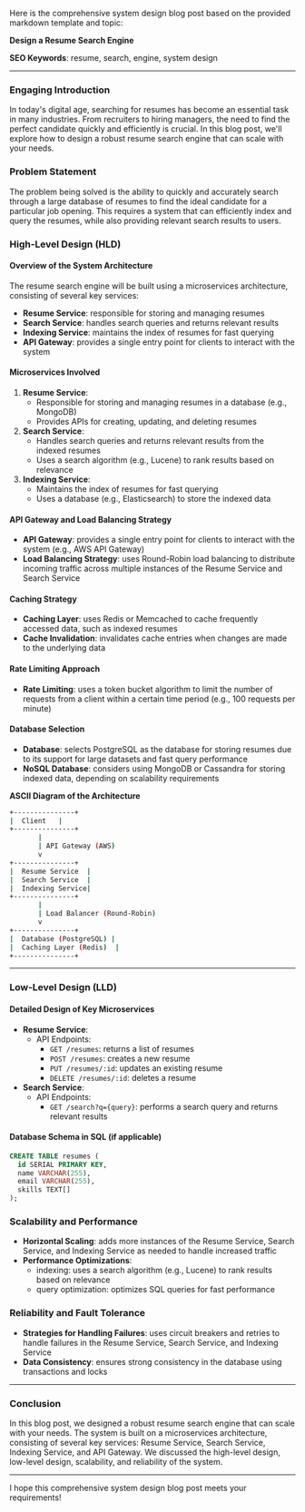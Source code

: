 Here is the comprehensive system design blog post based on the provided markdown template and topic:

**Design a Resume Search Engine**

**SEO Keywords**: resume, search, engine, system design

---

### Engaging Introduction

In today's digital age, searching for resumes has become an essential task in many industries. From recruiters to hiring managers, the need to find the perfect candidate quickly and efficiently is crucial. In this blog post, we'll explore how to design a robust resume search engine that can scale with your needs.

### Problem Statement

The problem being solved is the ability to quickly and accurately search through a large database of resumes to find the ideal candidate for a particular job opening. This requires a system that can efficiently index and query the resumes, while also providing relevant search results to users.

### High-Level Design (HLD)

#### Overview of the System Architecture

The resume search engine will be built using a microservices architecture, consisting of several key services:

* **Resume Service**: responsible for storing and managing resumes
* **Search Service**: handles search queries and returns relevant results
* **Indexing Service**: maintains the index of resumes for fast querying
* **API Gateway**: provides a single entry point for clients to interact with the system

#### Microservices Involved

1. **Resume Service**:
	* Responsible for storing and managing resumes in a database (e.g., MongoDB)
	* Provides APIs for creating, updating, and deleting resumes
2. **Search Service**:
	* Handles search queries and returns relevant results from the indexed resumes
	* Uses a search algorithm (e.g., Lucene) to rank results based on relevance
3. **Indexing Service**:
	* Maintains the index of resumes for fast querying
	* Uses a database (e.g., Elasticsearch) to store the indexed data

#### API Gateway and Load Balancing Strategy

* **API Gateway**: provides a single entry point for clients to interact with the system (e.g., AWS API Gateway)
* **Load Balancing Strategy**: uses Round-Robin load balancing to distribute incoming traffic across multiple instances of the Resume Service and Search Service

#### Caching Strategy

* **Caching Layer**: uses Redis or Memcached to cache frequently accessed data, such as indexed resumes
* **Cache Invalidation**: invalidates cache entries when changes are made to the underlying data

#### Rate Limiting Approach

* **Rate Limiting**: uses a token bucket algorithm to limit the number of requests from a client within a certain time period (e.g., 100 requests per minute)

#### Database Selection

* **Database**: selects PostgreSQL as the database for storing resumes due to its support for large datasets and fast query performance
* **NoSQL Database**: considers using MongoDB or Cassandra for storing indexed data, depending on scalability requirements

**ASCII Diagram of the Architecture**
```bash
+---------------+
|  Client   |
+---------------+
       |
       | API Gateway (AWS)
       v
+---------------+
|  Resume Service  |
|  Search Service  |
|  Indexing Service|
+---------------+
       |
       | Load Balancer (Round-Robin)
       v
+---------------+
|  Database (PostgreSQL) |
|  Caching Layer (Redis)  |
+---------------+
```
---

### Low-Level Design (LLD)

#### Detailed Design of Key Microservices

* **Resume Service**:
	+ API Endpoints:
		- `GET /resumes`: returns a list of resumes
		- `POST /resumes`: creates a new resume
		- `PUT /resumes/:id`: updates an existing resume
		- `DELETE /resumes/:id`: deletes a resume
* **Search Service**:
	+ API Endpoints:
		- `GET /search?q={query}`: performs a search query and returns relevant results

#### Database Schema in SQL (if applicable)

```sql
CREATE TABLE resumes (
  id SERIAL PRIMARY KEY,
  name VARCHAR(255),
  email VARCHAR(255),
  skills TEXT[]
);
```

### Scalability and Performance

* **Horizontal Scaling**: adds more instances of the Resume Service, Search Service, and Indexing Service as needed to handle increased traffic
* **Performance Optimizations**:
	+ indexing: uses a search algorithm (e.g., Lucene) to rank results based on relevance
	+ query optimization: optimizes SQL queries for fast performance

### Reliability and Fault Tolerance

* **Strategies for Handling Failures**: uses circuit breakers and retries to handle failures in the Resume Service, Search Service, and Indexing Service
* **Data Consistency**: ensures strong consistency in the database using transactions and locks

---

### Conclusion

In this blog post, we designed a robust resume search engine that can scale with your needs. The system is built on a microservices architecture, consisting of several key services: Resume Service, Search Service, Indexing Service, and API Gateway. We discussed the high-level design, low-level design, scalability, and reliability of the system.

---

I hope this comprehensive system design blog post meets your requirements!